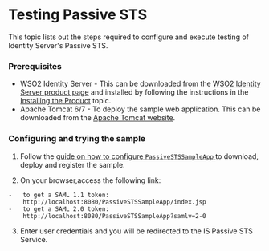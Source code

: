 # Testing Passive STS

This topic lists out the steps required to configure and execute testing
of Identity Server's Passive STS.

### Prerequisites

-   WSO2 Identity Server - This can be downloaded from the [WSO2
    Identity Server product
    page](http://wso2.com/products/identity-server/) and installed by
    following the instructions in the [Installing the
    Product](../../setup/installing-the-product) topic.
-   Apache Tomcat 6/7 - To deploy the sample web application. This can
    be downloaded from the [Apache Tomcat
    website](http://tomcat.apache.org/).

### Configuring and trying the sample

1. Follow the
   [guide on how to configure `PassiveSTSSampleApp` ](../../develop/deploying-the-sample-app/#deploying-passivestssampleapp-webapp)
   to download, deploy and register the sample.

2.   On your browser,access the following link:
        
    -   to get a SAML 1.1 token:
        http://localhost:8080/PassiveSTSSampleApp/index.jsp
    -   to get a SAML 2.0 token:
        http://localhost:8080/PassiveSTSSampleApp?samlv=2-0

3.  Enter user credentials and you will be redirected to the IS Passive
    STS Service.
